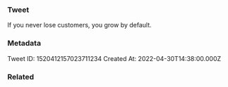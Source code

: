 ### Tweet
If you never lose customers, you grow by default.

### Metadata
Tweet ID: 1520412157023711234
Created At: 2022-04-30T14:38:00.000Z

### Related

